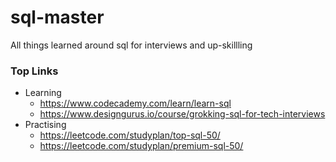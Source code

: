 # sql-master
All things learned around sql for interviews and up-skillling


### Top Links
- Learning
  - https://www.codecademy.com/learn/learn-sql
  - https://www.designgurus.io/course/grokking-sql-for-tech-interviews
- Practising
  - https://leetcode.com/studyplan/top-sql-50/
  - https://leetcode.com/studyplan/premium-sql-50/   
